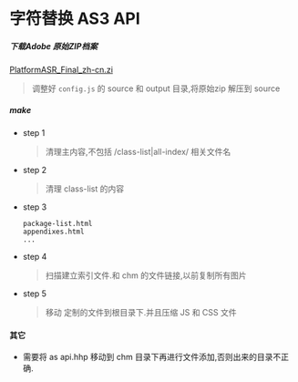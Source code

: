 字符替换 AS3 API
===========================

##### 下载Adobe 原始ZIP档案

 [PlatformASR_Final_zh-cn.zi](http://help.adobe.com/zh_CN/FlashPlatform/reference/actionscript/3/PlatformASR_Final_zh-cn.zip)

 > 调整好 `config.js` 的 source 和 output 目录,将原始zip 解压到 source

##### make


 * step 1

	> 清理主内容,不包括 /class-list|all-index/ 相关文件名


 * step 2

	> 清理 class-list 的内容

 * step 3 
 	
	```
 	package-list.html
 	appendixes.html
	...
 	```

 * step 4
	
	> 扫描建立索引文件.和 chm 的文件链接,以前复制所有图片

 * step 5

	> 移动 定制的文件到根目录下.并且压缩 JS 和 CSS 文件


#### 其它

 * 需要将 as api.hhp 移动到 chm 目录下再进行文件添加,否则出来的目录不正确.